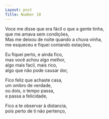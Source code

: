 ```yaml
---
Layout: post
Title: Number 10
---
```

Voce me disse que era fácil o que a gente tinha,                                                                                                                                            
que me amava sem condições,                                                                                                                                                                  
Mas me deixou de noite quando a chuva vinha,                                                                                                                                                
me esqueceu e fiquei contando estações,

Eu fiquei perto, e ainda fico,                                                                                                                                                              
mas você achou algo melhor,                                                                                                                                                                  
algo mais facil, mais rico,                                                                                                                                                                   
algo que não pode causar dor,

Fico feliz que achaste casa,                                                                                                                                                                 
um ombro de verdade,                                                                                                                                                                                
ou dois, o tempo passa,                                                                                                                                                                       
e passa a felicidade,

Fico a te observar à distancia,                                                                                                                                                                 
pois perto de ti não pertenço,



